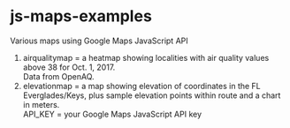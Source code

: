 # js-maps-examples
Various maps using Google Maps JavaScript API

1. airqualitymap = a heatmap showing localities with air quality values above 38 for Oct. 1, 2017. </BR>
Data from OpenAQ.  </BR>
2. elevationmap = a map showing elevation of coordinates in the FL Everglades/Keys, plus sample elevation points within route and a chart in meters. </BR> 
API_KEY = your Google Maps JavaScript API key
